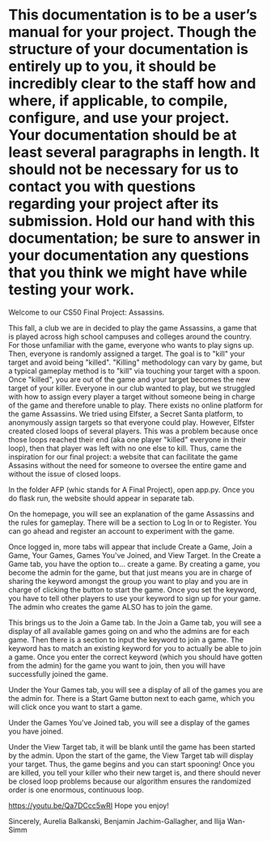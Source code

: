 # This documentation is to be a user’s manual for your project. Though the structure of your documentation is entirely up to you, it should be incredibly clear to the staff how and where, if applicable, to compile, configure, and use your project. Your documentation should be at least several paragraphs in length. It should not be necessary for us to contact you with questions regarding your project after its submission. Hold our hand with this documentation; be sure to answer in your documentation any questions that you think we might have while testing your work.

Welcome to our CS50 Final Project: Assassins.

This fall, a club we are in decided to play the game Assassins, a game that is played across high school campuses and colleges around the country. For those unfamiliar with the game, everyone who wants to play signs up. Then, everyone is randomly assigned a target. The goal is to "kill" your target and avoid being "killed". "Killing" methodology can vary by game, but a typical gameplay method is to "kill" via touching your target with a spoon. Once "killed", you are out of the game and your target becomes the new target of your killer. Everyone in our club wanted to play, but we struggled with how to assign every player a target without someone being in charge of the game and therefore unable to play. There exists no online platform for the game Assassins. We tried using Elfster, a Secret Santa platform, to anonymously assign targets so that everyone could play. However, Elfster created closed loops of several players. This was a problem because once those loops reached their end (aka one player "killed" everyone in their loop), then that player was left with no one else to kill. Thus, came the inspiration for our final project: a website that can facilitate the game Assasins without the need for someone to oversee the entire game and without the issue of closed loops. 

In the folder AFP (whic stands for A Final Project), open app.py. Once you do flask run, the website should appear in separate tab.

On the homepage, you will see an explanation of the game Assassins and the rules for gameplay. There will be a section to Log In or to Register. You can go ahead and register an account to experiment with the game.

Once logged in, more tabs will appear that include Create a Game, Join a Game, Your Games, Games You've Joined, and View Target. In the Create a Game tab, you have the option to... create a game. By creating a game, you become the admin for the game, but that just means you are in charge of sharing the keyword amongst the group you want to play and you are in charge of clicking the button to start the game. Once you set the keyword, you have to tell other players to use your keyword to sign up for your game. The admin who creates the game ALSO has to join the game.

This brings us to the Join a Game tab. In the Join a Game tab, you will see a display of all available games going on and who the admins are for each game. Then there is a section to input the keyword to join a game. The keyword has to match an existing keyword for you to actually be able to join a game. Once you enter the correct keyword (which you should have gotten from the admin) for the game you want to join, then you will have successfully joined the game.

Under the Your Games tab, you will see a display of all of the games you are the admin for. There is a Start Game button next to each game, which you will click once you want to start a game.

Under the Games You've Joined tab, you will see a display of the games you have joined. 

Under the View Target tab, it will be blank until the game has been started by the admin. Upon the start of the game, the View Target tab will display your target. Thus, the game begins and you can start spooning! Once you are killed, you tell your killer who their new target is, and there should never be closed loop problems because our algorithm ensures the randomized order is one enormous, continuous loop.

https://youtu.be/Qa7DCcc5wRI
Hope you enjoy!

Sincerely,
Aurelia Balkanski, Benjamin Jachim-Gallagher, and Ilija Wan-Simm